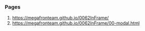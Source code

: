 ### Pages
1. <https://megafronteam.github.io/0062InFrame/>
2. <https://megafronteam.github.io/0062InFrame/00-modal.html>